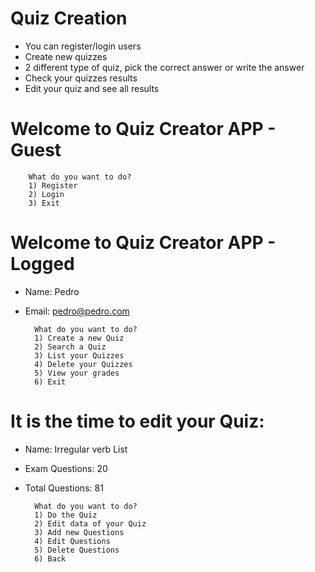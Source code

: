 # Quiz Creation

- You can register/login users
- Create new quizzes
- 2 different type of quiz, pick the correct answer or write the answer
- Check your quizzes results
- Edit your quiz and see all results

# Welcome to Quiz Creator APP - Guest
        
        What do you want to do?
        1) Register
        2) Login
        3) Exit
        
# Welcome to Quiz Creator APP - Logged
- Name: Pedro
- Email: pedro@pedro.com
        
        What do you want to do?
        1) Create a new Quiz
        2) Search a Quiz
        3) List your Quizzes
        4) Delete your Quizzes
        5) View your grades
        6) Exit
        
# It is the time to edit your Quiz:
- Name: Irregular verb List
- Exam Questions: 20
- Total Questions: 81
        
        What do you want to do?
        1) Do the Quiz
        2) Edit data of your Quiz
        3) Add new Questions
        4) Edit Questions
        5) Delete Questions
        6) Back
        
